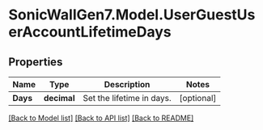 # SonicWallGen7.Model.UserGuestUserAccountLifetimeDays

## Properties

Name | Type | Description | Notes
------------ | ------------- | ------------- | -------------
**Days** | **decimal** | Set the lifetime in days. | [optional] 

[[Back to Model list]](../README.md#documentation-for-models) [[Back to API list]](../README.md#documentation-for-api-endpoints) [[Back to README]](../README.md)


